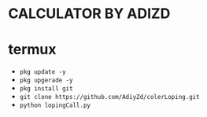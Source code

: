# CALCULATOR BY ADIZD

# termux 
- `pkg update -y`
- `pkg upgerade -y`
- `pkg install git`
- `git clone https://github.com/AdiyZd/colerLoping.git`
- `python lopingCall.py`
